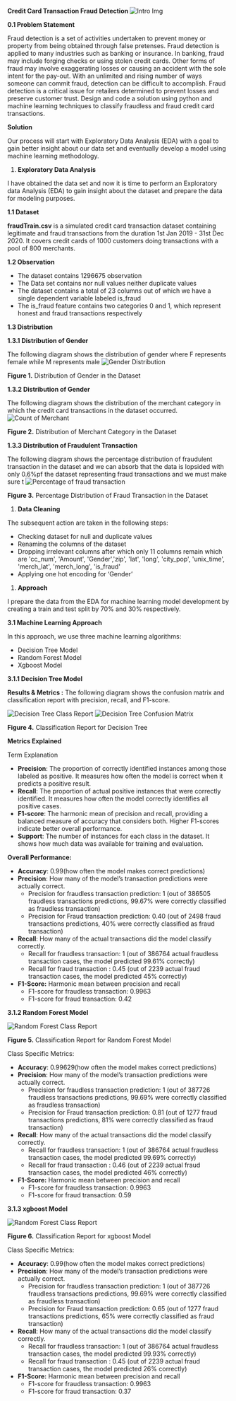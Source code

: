 **Credit Card Transaction Fraud Detection**
![Intro Img](Image/CCF_wall.png)

**0.1 Problem Statement**

Fraud detection is a set of activities undertaken to prevent money or property from being obtained through false pretenses. Fraud detection is applied to many industries such as banking or insurance. In banking, fraud may include forging checks or using stolen credit cards. Other forms of fraud may involve exaggerating losses or causing an accident with the sole intent for the pay-out. With an unlimited and rising number of ways someone can commit fraud, detection can be difficult to accomplish. Fraud detection is a critical issue for retailers determined to prevent losses and preserve customer trust. Design and code a solution using python and machine learning techniques to classify fraudless and fraud credit card transactions.

**Solution**

Our process will start with Exploratory Data Analysis (EDA) with a goal to gain better insight about our data set and eventually develop a model using machine learning methodology.

1. **Exploratory Data Analysis**

I have obtained the data set and now it is time to perform an Exploratory data Analysis (EDA) to gain insight about the dataset and prepare the data for modeling purposes.

**1.1 Dataset**

**fraudTrain.csv** is a simulated credit card transaction dataset containing legitimate and fraud transactions from the duration 1st Jan 2019 - 31st Dec 2020. It covers credit cards of 1000 customers doing transactions with a pool of 800 merchants.

**1.2 Observation**

- The dataset contains 1296675 observation
- The Data set contains nor null values neither duplicate values
- The dataset contains a total of 23 columns out of which we have a single dependent variable labeled is_fraud
- The is_fraud feature contains two categories 0 and 1, which represent honest and fraud transactions respectively

**1.3 Distribution**

**1.3.1 Distribution of Gender**

The following diagram shows the distribution of gender where F represents female while M represents male
![Gender Distribution](Image/Gender_dis.png)

**Figure 1.** Distribution of Gender in the Dataset

**1.3.2 Distribution of Gender**

The following diagram shows the distribution of the merchant category in which the credit card transactions in the dataset occurred.
![Count of Merchant](Image/Merch_count.png)

**Figure 2.** Distribution of Merchant Category in the Dataset

**1.3.3 Distribution of Fraudulent Transaction**

The following diagram shows the percentage distribution of fraudulent transaction in the dataset and we can absorb that the data is lopsided with only 0.6%pf the dataset representing fraud transactions and we must make sure t
![Percentage of fraud transaction](Image/Dis_ft.png)

**Figure 3.** Percentage Distribution of Fraud Transaction in the Dataset

1. **Data Cleaning**

The subsequent action are taken in the following steps:

- Checking dataset for null and duplicate values
- Renaming the columns of the dataset
- Dropping irrelevant columns after which only 11 columns remain which are 'cc_num', 'Amount', 'Gender','zip', 'lat', 'long', 'city_pop', 'unix_time', 'merch_lat', 'merch_long', 'is_fraud'
- Applying one hot encoding for ‘Gender’

1. **Approach**

I prepare the data from the EDA for machine learning model development by creating a train and test split by 70% and 30% respectively.

**3.1 Machine Learning Approach**

In this approach, we use three machine learning algorithms:

- Decision Tree Model
- Random Forest Model
- Xgboost Model

**3.1.1 Decision Tree Model**

**Results & Metrics :** The following diagram shows the confusion matrix and classification report with precision, recall, and F1-score.

![Decision Tree Class Report](Image/DT_cr.png)
![Decision Tree Confusion Matrix](Image/cf_mtrx.png)

**Figure 4.** Classification Report for Decision Tree

**Metrics Explained**

Term Explanation

- **Precision**: The proportion of correctly identified instances among those labeled as positive. It measures how often the model is correct when it predicts a positive result.
- **Recall**: The proportion of actual positive instances that were correctly identified. It measures how often the model correctly identifies all positive cases.
- **F1-score**: The harmonic mean of precision and recall, providing a balanced measure of accuracy that considers both. Higher F1-scores indicate better overall performance.
- **Support**: The number of instances for each class in the dataset. It shows how much data was available for training and evaluation.

**Overall Performance:**

- **Accuracy**: 0.99(how often the model makes correct predictions)
- **Precision**: How many of the model’s transaction predictions were actually correct.
  - Precision for fraudless transaction prediction: 1 (out of 386505 fraudless transactions predictions, 99.67% were correctly classified as fraudless transaction)
  - Precision for Fraud transaction prediction: 0.40 (out of 2498 fraud transactions predictions, 40% were correctly classified as fraud transaction)
- **Recall**: How many of the actual transactions did the model classify correctly.
  - Recall for fraudless transaction: 1 (out of 386764 actual fraudless transaction cases, the model predicted 99.61% correctly)
  - Recall for fraud transaction : 0.45 (out of 2239 actual fraud transaction cases, the model predicted 45% correctly)
- **F1-Score:** Harmonic mean between precision and recall
  - F1-score for fraudless transaction: 0.9963
  - F1-score for fraud transaction: 0.42

**3.1.2 Random Forest Model**

![Random Forest Class Report](Image/Rf_cls.png)

**Figure 5.** Classification Report for Random Forest Model

Class Specific Metrics:

- **Accuracy**: 0.99629(how often the model makes correct predictions)
- **Precision**: How many of the model’s transaction predictions were actually correct.
  - Precision for fraudless transaction prediction: 1 (out of 387726 fraudless transactions predictions, 99.69% were correctly classified as fraudless transaction)
  - Precision for Fraud transaction prediction: 0.81 (out of 1277 fraud transactions predictions, 81% were correctly classified as fraud transaction)
- **Recall**: How many of the actual transactions did the model classify correctly.
  - Recall for fraudless transaction: 1 (out of 386764 actual fraudless transaction cases, the model predicted 99.69% correctly)
  - Recall for fraud transaction : 0.46 (out of 2239 actual fraud transaction cases, the model predicted 46% correctly)
- **F1-Score:** Harmonic mean between precision and recall
  - F1-score for fraudless transaction: 0.9963
  - F1-score for fraud transaction: 0.59

**3.1.3 xgboost Model**

![Random Forest Class Report](Image/xg_cls.png)

**Figure 6.** Classification Report for xgboost Model

Class Specific Metrics:

- **Accuracy**: 0.99(how often the model makes correct predictions)
- **Precision**: How many of the model’s transaction predictions were actually correct.
  - Precision for fraudless transaction prediction: 1 (out of 387726 fraudless transactions predictions, 99.69% were correctly classified as fraudless transaction)
  - Precision for Fraud transaction prediction: 0.65 (out of 1277 fraud transactions predictions, 65% were correctly classified as fraud transaction)
- **Recall**: How many of the actual transactions did the model classify correctly.
  - Recall for fraudless transaction: 1 (out of 386764 actual fraudless transaction cases, the model predicted 99.93% correctly)
  - Recall for fraud transaction : 0.45 (out of 2239 actual fraud transaction cases, the model predicted 26% correctly)
- **F1-Score:** Harmonic mean between precision and recall
  - F1-score for fraudless transaction: 0.9963
  - F1-score for fraud transaction: 0.37
